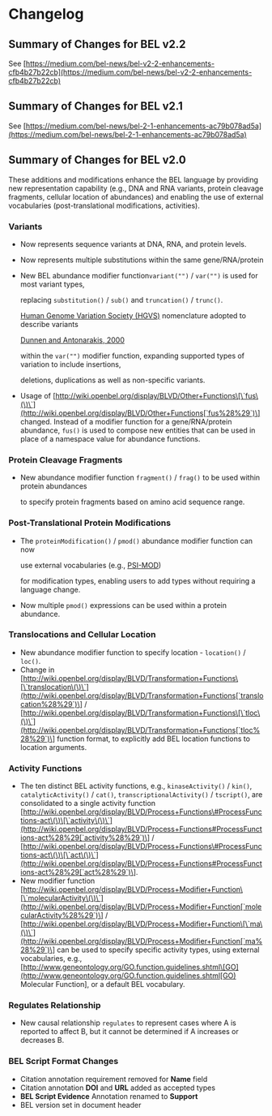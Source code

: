 # Changelog

## Summary of Changes for BEL v2.2

See [https://medium.com/bel-news/bel-v2-2-enhancements-cfb4b27b22cb](https://medium.com/bel-news/bel-v2-2-enhancements-cfb4b27b22cb)

## Summary of Changes for BEL v2.1

See [https://medium.com/bel-news/bel-2-1-enhancements-ac79b078ad5a](https://medium.com/bel-news/bel-2-1-enhancements-ac79b078ad5a)

## Summary of Changes for BEL v2.0

These additions and modifications enhance the BEL language by providing new representation capability \(e.g., DNA and RNA variants, protein cleavage fragments, cellular location of abundances\) and enabling the use of external vocabularies \(post-translational modifications, activities\).

### Variants

* Now represents sequence variants at DNA, RNA, and protein levels.
* Now represents multiple substitutions within the same gene/RNA/protein
* New BEL abundance modifier function`variant("")` / `var("")` is used for most variant types,

  replacing `substitution()` / `sub()` and `truncation()` / `trunc()`.

  [Human Genome Variation Society \(HGVS\)](http://www.hgvs.org/rec.html) nomenclature adopted to describe variants

  [Dunnen and Antonarakis, 2000](http://onlinelibrary.wiley.com/doi/10.1002/%28SICI%291098-1004%28200001%2915:1%3C7::AID-HUMU4%3E3.0.CO;2-N/pdf)

  within the `var("")` modifier function, expanding supported types of variation to include insertions,

  deletions, duplications as well as non-specific variants.

* Usage of [http://wiki.openbel.org/display/BLVD/Other+Functions\[\`fus\(\)\`](http://wiki.openbel.org/display/BLVD/Other+Functions[`fus%28%29`)\] changed. Instead of a modifier function for a gene/RNA/protein abundance, `fus()` is used to compose new entities that can be used in place of a namespace value for abundance functions.

### Protein Cleavage Fragments

* New abundance modifier function `fragment()` / `frag()` to be used within protein abundances

  to specify protein fragments based on amino acid sequence range.

### Post-Translational Protein Modifications

* The `proteinModification()` / `pmod()` abundance modifier function can now

  use external vocabularies \(e.g., [PSI-MOD](http://psidev.cvs.sourceforge.net/viewvc/psidev/psi/mod/data/PSI-MOD.obo)\)

  for modification types, enabling users to add types without requiring a language change.

* Now multiple `pmod()` expressions can be used within a protein abundance.

### Translocations and Cellular Location

* New abundance modifier function to specify location - `location()` / `loc()`.
* Change in [http://wiki.openbel.org/display/BLVD/Transformation+Functions\[\`translocation\(\)\`](http://wiki.openbel.org/display/BLVD/Transformation+Functions[`translocation%28%29`)\] / [http://wiki.openbel.org/display/BLVD/Transformation+Functions\[\`tloc\(\)\`](http://wiki.openbel.org/display/BLVD/Transformation+Functions[`tloc%28%29`)\] function format, to explicitly add BEL location functions to location arguments.

### Activity Functions

* The ten distinct BEL activity functions, e.g., `kinaseActivity()` / `kin()`, `catalyticActivity()` / `cat()`, `transcriptionalActivity()` / `tscript()`, are consolidated to a single activity function [http://wiki.openbel.org/display/BLVD/Process+Functions\#ProcessFunctions-act\(\)\[\`activity\(\)\`](http://wiki.openbel.org/display/BLVD/Process+Functions#ProcessFunctions-act%28%29[`activity%28%29`)\] / [http://wiki.openbel.org/display/BLVD/Process+Functions\#ProcessFunctions-act\(\)\[\`act\(\)\`](http://wiki.openbel.org/display/BLVD/Process+Functions#ProcessFunctions-act%28%29[`act%28%29`)\].
* New modifier function [http://wiki.openbel.org/display/BLVD/Process+Modifier+Function\[\`molecularActivity\(\)\`](http://wiki.openbel.org/display/BLVD/Process+Modifier+Function[`molecularActivity%28%29`)\] / [http://wiki.openbel.org/display/BLVD/Process+Modifier+Function\[\`ma\(\)\`](http://wiki.openbel.org/display/BLVD/Process+Modifier+Function[`ma%28%29`)\] can be used to specify specific activity types, using external vocabularies, e.g., [http://www.geneontology.org/GO.function.guidelines.shtml\[GO](http://www.geneontology.org/GO.function.guidelines.shtml[GO) Molecular Function\], or a default BEL vocabulary.

### Regulates Relationship

* New causal relationship `regulates` to represent cases where A is reported to affect B, but it cannot be determined if A increases or decreases B.

### BEL Script Format Changes

* Citation annotation requirement removed for **Name** field
* Citation annotation **DOI** and **URL** added as accepted types
* **BEL Script Evidence** Annotation renamed to **Support**
* BEL version set in document header

